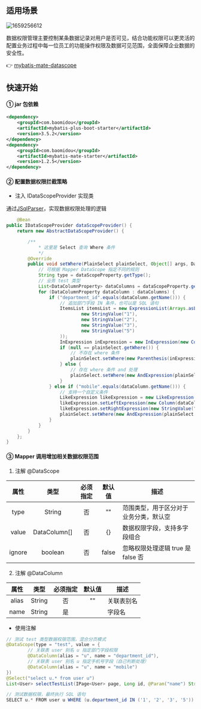 ## 适用场景

![1659256612](https://minio.pigx.vip/oss/1659256612.jpg)

数据权限管理主要控制某条数据记录对用户是否可见，结合功能权限可以更灵活的配置业务过程中每一位员工的功能操作权限及数据可见范围，全面保障企业数据的安全性。


👉 [mybatis-mate-datascope](https://gitee.com/baomidou/mybatis-mate-examples/tree/master/mybatis-mate-datascope)


## 快速开始

#### ① jar 包依赖

```xml
<dependency>
    <groupId>com.baomidou</groupId>
    <artifactId>mybatis-plus-boot-starter</artifactId>
    <version>3.5.2</version>
</dependency>
<dependency>
    <groupId>com.baomidou</groupId>
    <artifactId>mybatis-mate-starter</artifactId>
    <version>1.2.5</version>
</dependency>
```

#### ② 配置数据权限拦截策略

- 注入 IDataScopeProvider 实现类

通过[JSqlParser](https://github.com/JSQLParser/JSqlParser)，实现数据权限处理的逻辑

```java
    @Bean
public IDataScopeProvider dataScopeProvider() {
    return new AbstractDataScopeProvider() {

        /**
            * 这里是 Select 查询 Where 条件
            */
        @Override
        public void setWhere(PlainSelect plainSelect, Object[] args, DataScopeProperty dataScopeProperty) {
            // 可根据 Mapper DataScope 指定不同的规则
            String type = dataScopeProperty.getType();
            // 业务 test 类型
            List<DataColumnProperty> dataColumns = dataScopeProperty.getColumns();
            for (DataColumnProperty dataColumn : dataColumns) {
                if ("department_id".equals(dataColumn.getName())) {
                    // 追加部门字段 IN 条件，也可以是 SQL 语句
                    ItemsList itemsList = new ExpressionList(Arrays.asList(
                            new StringValue("1"),
                            new StringValue("2"),
                            new StringValue("3"),
                            new StringValue("5")
                    ));
                    InExpression inExpression = new InExpression(new Column(dataColumn.getAliasDotName()), itemsList);
                    if (null == plainSelect.getWhere()) {
                        // 不存在 where 条件
                        plainSelect.setWhere(new Parenthesis(inExpression));
                    } else {
                        // 存在 where 条件 and 处理
                        plainSelect.setWhere(new AndExpression(plainSelect.getWhere(), inExpression));
                    }
                } else if ("mobile".equals(dataColumn.getName())) {
                    // 支持一个自定义条件
                    LikeExpression likeExpression = new LikeExpression();
                    likeExpression.setLeftExpression(new Column(dataColumn.getAliasDotName()));
                    likeExpression.setRightExpression(new StringValue("%1533%"));
                    plainSelect.setWhere(new AndExpression(plainSelect.getWhere(), likeExpression));
                }
            }
        }
    };
}
```

#### ③ Mapper 调用增加相关数据权限范围

1. 注解 @DataScope

|  属性  |     类型     | 必须指定 | 默认值 | 描述                                   |
| :----: | :----------: | :------: | :----: | -------------------------------------- |
|  type  |    String    |    否    |   ""   | 范围类型，用于区分对于业务分类，默认空 |
| value  | DataColumn[] |    否    |   {}   | 数据权限字段，支持多字段组合           |
| ignore |   boolean    |    否    | false  | 忽略权限处理逻辑 true 是 false 否      |

2. 注解 @DataColumn

| 属性  |  类型  | 必须指定 | 默认值 | 描述       |
| :---: | :----: | :------: | :----: | ---------- |
| alias | String |    否    |   ""   | 关联表别名 |
| name  | String |    是    |        | 字段名     |

- 使用注解

```java
// 测试 test 类型数据权限范围，混合分页模式
@DataScope(type = "test", value = {
        // 关联表 user 别名 u 指定部门字段权限
        @DataColumn(alias = "u", name = "department_id"),
        // 关联表 user 别名 u 指定手机号字段（自己判断处理）
        @DataColumn(alias = "u", name = "mobile")
})
@Select("select u.* from user u")
List<User> selectTestList(IPage<User> page, Long id, @Param("name") String username);

// 测试数据权限，最终执行 SQL 语句
SELECT u.* FROM user u WHERE (u.department_id IN ('1', '2', '3', '5')) AND u.mobile LIKE '%1533%' LIMIT 1,10

```
